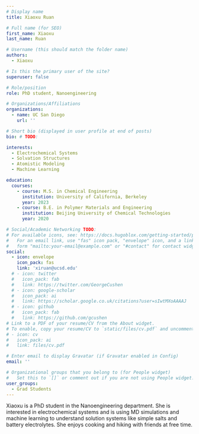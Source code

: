 ```yaml
---
# Display name
title: Xiaoxu Ruan

# Full name (for SEO)
first_name: Xiaoxu
last_name: Ruan

# Username (this should match the folder name)
authors:
  - Xiaoxu

# Is this the primary user of the site?
superuser: false

# Role/position
role: PhD student, Nanoengineering

# Organizations/Affiliations
organizations:
  - name: UC San Diego
    url: ''

# Short bio (displayed in user profile at end of posts)
bio: # TODO:

interests:
  - Electrochemical Systems
  - Solvation Structures
  - Atomistic Modeling
  - Machine Learning

education: 
  courses:
    - course: M.S. in Chemical Engineering 
      institution: University of California, Berkeley
      year: 2023
    - course: B.E. in Polymer Materials and Engineering 
      institution: Beijing University of Chemical Technologies
      year: 2020

# Social/Academic Networking TODO:
# For available icons, see: https://docs.hugoblox.com/getting-started/page-builder/#icons
#   For an email link, use "fas" icon pack, "envelope" icon, and a link in the
#   form "mailto:your-email@example.com" or "#contact" for contact widget.
social:
  - icon: envelope
    icon_pack: fas
    link: 'xiruan@ucsd.edu'
  # - icon: twitter
  #   icon_pack: fab
  #   link: https://twitter.com/GeorgeCushen
  # - icon: google-scholar
  #   icon_pack: ai
  #   link: https://scholar.google.co.uk/citations?user=sIwtMXoAAAAJ
  # - icon: github
  #   icon_pack: fab
  #   link: https://github.com/gcushen
# Link to a PDF of your resume/CV from the About widget.
# To enable, copy your resume/CV to `static/files/cv.pdf` and uncomment the lines below.
# - icon: cv
#   icon_pack: ai
#   link: files/cv.pdf

# Enter email to display Gravatar (if Gravatar enabled in Config)
email: ''

# Organizational groups that you belong to (for People widget)
#   Set this to `[]` or comment out if you are not using People widget.
user_groups:
  - Grad Students
---
```


Xiaoxu is a PhD student in the Nanoengineering department. She is interested in electrochemical systems and is using MD simulations and machine learning to understand solution systems like simple salts and battery electrolytes. She enjoys cooking and hiking with friends at free time.